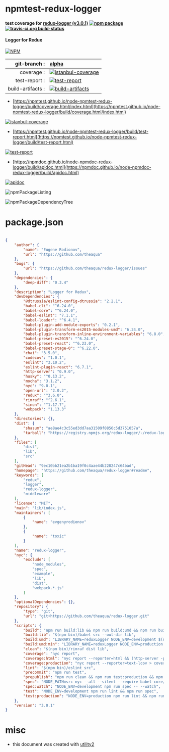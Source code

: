 # npmtest-redux-logger

#### test coverage for  [redux-logger (v3.0.1)](https://github.com/theaqua/redux-logger#readme)  [![npm package](https://img.shields.io/npm/v/npmtest-redux-logger.svg?style=flat-square)](https://www.npmjs.org/package/npmtest-redux-logger) [![travis-ci.org build-status](https://api.travis-ci.org/npmtest/node-npmtest-redux-logger.svg)](https://travis-ci.org/npmtest/node-npmtest-redux-logger)

#### Logger for Redux

[![NPM](https://nodei.co/npm/redux-logger.png?downloads=true&downloadRank=true&stars=true)](https://www.npmjs.com/package/redux-logger)

| git-branch : | [alpha](https://github.com/npmtest/node-npmtest-redux-logger/tree/alpha)|
|--:|:--|
| coverage : | [![istanbul-coverage](https://npmtest.github.io/node-npmtest-redux-logger/build/coverage.badge.svg)](https://npmtest.github.io/node-npmtest-redux-logger/build/coverage.html/index.html)|
| test-report : | [![test-report](https://npmtest.github.io/node-npmtest-redux-logger/build/test-report.badge.svg)](https://npmtest.github.io/node-npmtest-redux-logger/build/test-report.html)|
| build-artifacts : | [![build-artifacts](https://npmtest.github.io/node-npmtest-redux-logger/glyphicons_144_folder_open.png)](https://github.com/npmtest/node-npmtest-redux-logger/tree/gh-pages/build)|

- [https://npmtest.github.io/node-npmtest-redux-logger/build/coverage.html/index.html](https://npmtest.github.io/node-npmtest-redux-logger/build/coverage.html/index.html)

[![istanbul-coverage](https://npmtest.github.io/node-npmtest-redux-logger/build/screenCapture.buildCi.browser.%252Ftmp%252Fbuild%252Fcoverage.lib.html.png)](https://npmtest.github.io/node-npmtest-redux-logger/build/coverage.html/index.html)

- [https://npmtest.github.io/node-npmtest-redux-logger/build/test-report.html](https://npmtest.github.io/node-npmtest-redux-logger/build/test-report.html)

[![test-report](https://npmtest.github.io/node-npmtest-redux-logger/build/screenCapture.buildCi.browser.%252Ftmp%252Fbuild%252Ftest-report.html.png)](https://npmtest.github.io/node-npmtest-redux-logger/build/test-report.html)

- [https://npmdoc.github.io/node-npmdoc-redux-logger/build/apidoc.html](https://npmdoc.github.io/node-npmdoc-redux-logger/build/apidoc.html)

[![apidoc](https://npmdoc.github.io/node-npmdoc-redux-logger/build/screenCapture.buildCi.browser.%252Ftmp%252Fbuild%252Fapidoc.html.png)](https://npmdoc.github.io/node-npmdoc-redux-logger/build/apidoc.html)

![npmPackageListing](https://npmtest.github.io/node-npmtest-redux-logger/build/screenCapture.npmPackageListing.svg)

![npmPackageDependencyTree](https://npmtest.github.io/node-npmtest-redux-logger/build/screenCapture.npmPackageDependencyTree.svg)



# package.json

```json

{
    "author": {
        "name": "Eugene Rodionov",
        "url": "https://github.com/theaqua"
    },
    "bugs": {
        "url": "https://github.com/theaqua/redux-logger/issues"
    },
    "dependencies": {
        "deep-diff": "0.3.4"
    },
    "description": "Logger for Redux",
    "devDependencies": {
        "@dtrussia/eslint-config-dtrussia": "2.2.1",
        "babel-cli": "^6.24.0",
        "babel-core": "^6.24.0",
        "babel-eslint": "7.1.1",
        "babel-loader": "^6.4.1",
        "babel-plugin-add-module-exports": "0.2.1",
        "babel-plugin-transform-es2015-modules-umd": "6.24.0",
        "babel-plugin-transform-inline-environment-variables": "6.8.0",
        "babel-preset-es2015": "^6.24.0",
        "babel-preset-react": "^6.23.0",
        "babel-preset-stage-0": "^6.22.0",
        "chai": "3.5.0",
        "codecov": "1.0.1",
        "eslint": "3.10.2",
        "eslint-plugin-react": "6.7.1",
        "http-server": "0.9.0",
        "husky": "^0.13.2",
        "mocha": "3.1.2",
        "nyc": "9.0.1",
        "open-url": "2.0.2",
        "redux": "^3.6.0",
        "rimraf": "^2.6.1",
        "sinon": "^1.17.7",
        "webpack": "1.13.3"
    },
    "directories": {},
    "dist": {
        "shasum": "ae8ae4c3c55ed3dd7aa31509f0856c5d3751057a",
        "tarball": "https://registry.npmjs.org/redux-logger/-/redux-logger-3.0.1.tgz"
    },
    "files": [
        "dist",
        "lib",
        "src"
    ],
    "gitHead": "9ec10bb21ea2b1ba19f0c4aae44b228247c64bad",
    "homepage": "https://github.com/theaqua/redux-logger#readme",
    "keywords": [
        "redux",
        "logger",
        "redux-logger",
        "middleware"
    ],
    "license": "MIT",
    "main": "lib/index.js",
    "maintainers": [
        {
            "name": "evgenyrodionov"
        },
        {
            "name": "toxic"
        }
    ],
    "name": "redux-logger",
    "nyc": {
        "exclude": [
            "node_modules",
            "spec",
            "example",
            "lib",
            "dist",
            "webpack.*.js"
        ]
    },
    "optionalDependencies": {},
    "repository": {
        "type": "git",
        "url": "git+https://github.com/theaqua/redux-logger.git"
    },
    "scripts": {
        "build": "npm run build:lib && npm run build:umd && npm run build:umd:min",
        "build:lib": "$(npm bin)/babel src --out-dir lib",
        "build:umd": "LIBRARY_NAME=reduxLogger NODE_ENV=development $(npm bin)/webpack src/index.js dist/index.js --config webpack.build.js",
        "build:umd:min": "LIBRARY_NAME=reduxLogger NODE_ENV=production $(npm bin)/webpack -p src/index.js dist/index.min.js --config webpack.build.js",
        "clean": "$(npm bin)/rimraf dist lib",
        "coverage": "nyc report",
        "coverage:html": "nyc report --reporter=html && (http-server -p 8077 ./coverage & open-url http://localhost:8077/)",
        "coverage:production": "nyc report --reporter=text-lcov > coverage.lcov && codecov",
        "lint": "$(npm bin)/eslint src",
        "precommit": "npm run test",
        "prepublish": "npm run clean && npm run test:production && npm run build",
        "spec": "NODE_PATH=src nyc --all --silent --require babel-core/register mocha --plugins transform-inline-environment-variables --recursive spec/*.spec.js",
        "spec:watch": "NODE_ENV=development npm run spec -- --watch",
        "test": "NODE_ENV=development npm run lint && npm run spec",
        "test:production": "NODE_ENV=production npm run lint && npm run spec"
    },
    "version": "3.0.1"
}
```



# misc
- this document was created with [utility2](https://github.com/kaizhu256/node-utility2)
